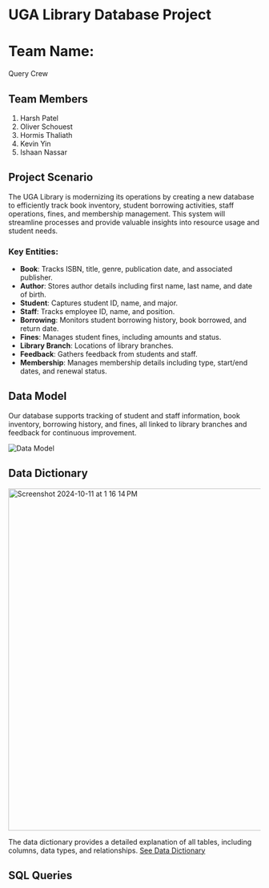 # UGA Library Database Project

# Team Name:
Query Crew

## Team Members
1. Harsh Patel
2. Oliver Schouest
3. Hormis Thaliath
4. Kevin Yin
5. Ishaan Nassar

## Project Scenario

The UGA Library is modernizing its operations by creating a new database to efficiently track book inventory, student borrowing activities, staff operations, fines, and membership management. This system will streamline processes and provide valuable insights into resource usage and student needs.

### Key Entities:
- **Book**: Tracks ISBN, title, genre, publication date, and associated publisher.
- **Author**: Stores author details including first name, last name, and date of birth.
- **Student**: Captures student ID, name, and major.
- **Staff**: Tracks employee ID, name, and position.
- **Borrowing**: Monitors student borrowing history, book borrowed, and return date.
- **Fines**: Manages student fines, including amounts and status.
- **Library Branch**: Locations of library branches.
- **Feedback**: Gathers feedback from students and staff.
- **Membership**: Manages membership details including type, start/end dates, and renewal status.

## Data Model

Our database supports tracking of student and staff information, book inventory, borrowing history, and fines, all linked to library branches and feedback for continuous improvement.

![Data Model](data_model.png)

## Data Dictionary
<img width="683" alt="Screenshot 2024-10-11 at 1 16 14 PM" src="https://github.com/user-attachments/assets/c6ef2110-6d1f-4c04-a137-c25298618ef8">



The data dictionary provides a detailed explanation of all tables, including columns, data types, and relationships. [See Data Dictionary](data_dictionary.md)

## SQL Queries

